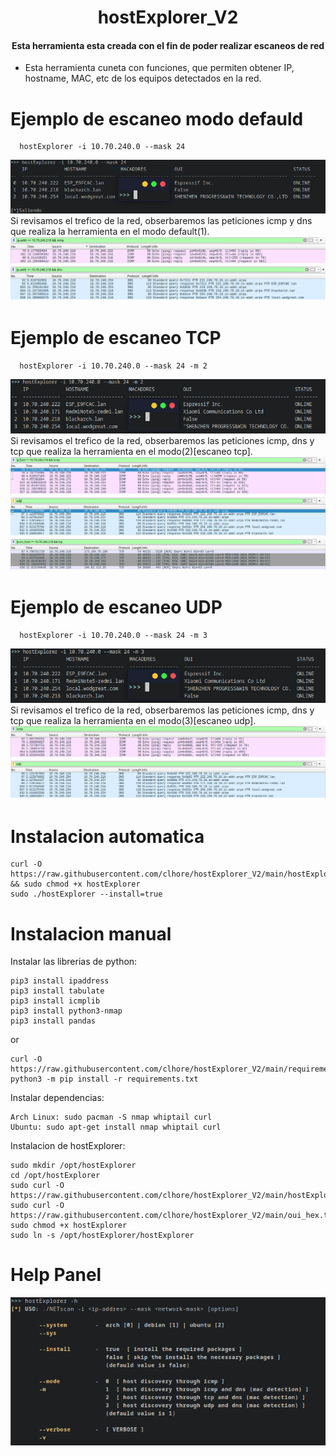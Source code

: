 <div align="center">
  <h1>hostExplorer_V2</h1>
  <h4>Esta herramienta esta creada con el fin de poder realizar escaneos de red</h4>
</div>
<ul>
    <li>Esta herramienta cuneta con funciones, que permiten obtener IP, hostname, MAC, etc de los equipos detectados en la red.</li>
</ul> 

Ejemplo de escaneo modo defauld
======
    
      hostExplorer -i 10.70.240.0 --mask 24

<img src="img/example.png"></br>
Si revisamos el trefico de la red, obserbaremos las peticiones icmp y dns que realiza la herramienta en el modo default(1).
<img src="img/icmp_request.png"></br>
<img src="img/dns_request.png"></br>


Ejemplo de escaneo TCP
======

      hostExplorer -i 10.70.240.0 --mask 24 -m 2

<img src="img/example_m2.png"></br>
Si revisamos el trefico de la red, obserbaremos las peticiones icmp, dns y tcp que realiza la herramienta en el modo(2)[escaneo tcp].
<img src="img/icmp_request_m2.png"></br>
<img src="img/dns_request_m2.png"></br>
<img src="img/tcp_request_m2.png"></br>


Ejemplo de escaneo UDP
======

      hostExplorer -i 10.70.240.0 --mask 24 -m 3

<img src="img/example_m3.png"></br>
Si revisamos el trefico de la red, obserbaremos las peticiones icmp, dns y tcp que realiza la herramienta en el modo(3)[escaneo udp].
<img src="img/icmp_request_m3.png"></br>
<img src="img/dns_request_m3.png"></br>


Instalacion automatica
======

    curl -O https://raw.githubusercontent.com/clhore/hostExplorer_V2/main/hostExplorer && sudo chmod +x hostExplorer
    sudo ./hostExplorer --install=true


Instalacion manual
======
Instalar las librerias de python: 

    pip3 install ipaddress
    pip3 install tabulate
    pip3 install icmplib
    pip3 install python3-nmap
    pip3 install pandas

or

    curl -O https://raw.githubusercontent.com/clhore/hostExplorer_V2/main/requirements.txt
    python3 -m pip install -r requirements.txt


Instalar dependencias:

    Arch Linux: sudo pacman -S nmap whiptail curl
    Ubuntu: sudo apt-get install nmap whiptail curl

    
Instalacion de hostExplorer: 

    sudo mkdir /opt/hostExplorer
    cd /opt/hostExplorer
    sudo curl -O https://raw.githubusercontent.com/clhore/hostExplorer_V2/main/hostExplorer
    sudo curl -O https://raw.githubusercontent.com/clhore/hostExplorer_V2/main/oui_hex.txt
    sudo chmod +x hostExplorer
    sudo ln -s /opt/hostExplorer/hostExplorer
    
    
Help Panel
======
<div align="center">
  <img src="img/help.png">
</div>
